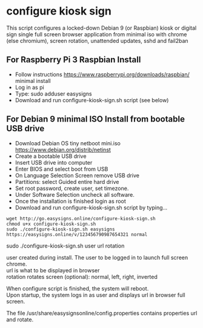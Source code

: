 # configure kiosk sign
This script configures a locked-down Debian 9 (or Raspbian) kiosk or digital sign single full screen browser application from minimal iso with chrome (else chromium), screen rotation, unattended updates, sshd and fail2ban 

## For Raspberry Pi 3 Raspbian Install
* Follow instructions https://www.raspberrypi.org/downloads/raspbian/ minimal install
* Log in as pi
* Type: sudo adduser easysigns
* Download and run configure-kiosk-sign.sh script (see below)

## For Debian 9 minimal ISO Install from bootable USB drive
* Download Debian OS tiny netboot mini.iso https://www.debian.org/distrib/netinst
* Create a bootable USB drive
* Insert USB drive into computer
* Enter BIOS and select boot from USB
* On Language Selection Screen remove USB drive 
* Partitions: select Guided entire hard drive
* Set root password, create user, set timezone.
* Under Software Selection uncheck all software.
* Once the installation is finished login as root
* Download and run configure-kiosk-sign.sh script by typing...

```
wget http://go.easysigns.online/configure-kiosk-sign.sh
chmod u+x configure-kiosk-sign.sh
sudo ./configure-kiosk-sign.sh easysigns https://easysigns.online/v/123456790987654321 normal
```
sudo ./configure-kiosk-sign.sh user url rotation 
  
user created during install. The user to be logged in to launch full screen chrome.  
url is what to be displayed in browser  
rotation rotates screen (optional): normal, left, right, inverted  
  
When configure script is finished, the system will reboot.  
Upon startup, the system logs in as user and displays url in browser full screen.
  
The file /usr/share/easysignsonline/config.properties contains properties url and rotate.


